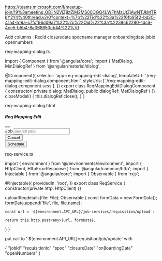 https://teams.microsoft.com/l/meetup-join/19%3ameeting_ODliN2VjZjktZjM2MS00OGQ4LWFhMzUtZjAwNTJkMTRkY2Y4%40thread.v2/0?context=%7b%22Tid%22%3a%22f6fb95f2-bd20-41a4-b19a-c7fcf96d09a7%22%2c%22Oid%22%3a%2238c62280-1dc6-4ce5-b5b4-8a068650cb44%22%7d

Add columns :  RecId closuredate spocname manager onboardingdate jobid opennumbers

req-mapping-dialog.ts

import { Component } from '@angular/core';
import { MatDialog, MatDialogRef } from '@angular/material/dialog';

@Component({
  selector: 'app-req-mapping-edit-dialog',
  templateUrl: './req-mapping-edit-dialog.component.html',
  styleUrls: ['./req-mapping-edit-dialog.component.scss'],
})
export class ReqMappingEditDialogComponent {
  constructor(
    private dialog: MatDialog,
    public dialogRef: MatDialogRef<ReqMappingEditDialogComponent>
  ) {}
  closeModal() {
    this.dialogRef.close();
  }
}

req-mapping-dialog.html

<div class="req-edit-modal">
  <div class="req-edit-header">
    <h5 class="heading-text">Req Mapping Edit</h5>
    <div>
      <button class="close-btn" (click)="closeModal()">
        <app-icon class="app-icon" icon="close"></app-icon>
      </button>
    </div>
  </div>
  <form>
    <div class="req-edit-body">
      <div class="row">
        <div class="col-lg-6 col-sm-6">
          <div class="form-group ags-form-group">
            <label for="assignor" class="form-label"
              >Job<span class="required"></span
            ></label>
            <mat-form-field>
              <input
                type="text"
                placeholder="search jobs"
                aria-label="string"
                matInput
              />
            </mat-form-field>
          </div>
        </div>
      </div>
    </div>
    <div class="req-edit-footer">
      <div>
        <button
          title="Cancel"
          mat-dialog-close
          class="ags-outline-btn ags-hmd44 btn-font16 ags-padding1624"
        >
          Cancel
        </button>
      </div>
      <div>
        <button
          title="Submit"
          type="submit"
          class="ags-primary-btn ags-hmd44 btn-font16 ags-padding1624"
        >
          Schedule
        </button>
      </div>
    </div>
  </form>
</div>

req-service.ts

import { environment } from '@/environments/environment';
import { HttpClient, HttpErrorResponse } from '@angular/common/http';
import { Injectable } from '@angular/core';
import { Observable } from 'rxjs';

@Injectable({
  providedIn: 'root',
})
export class ReqService {
  constructor(private http: HttpClient) {}

  uploadReqdetails(file: File): Observable<any> {
    const formData = new FormData();
    formData.append('file', file, file.name);

    const url = `${environment.API_URL}/job-services/requisition/upload`;

    return this.http.post<any>(url, formData);
  }
}


put call to  '`${environment.API_URL}requisition/job/update' with

{
"jobId"
"requisitionId"
"spoc"
"closureDate"
"onBoardingDate"
"openNumbers"
}

